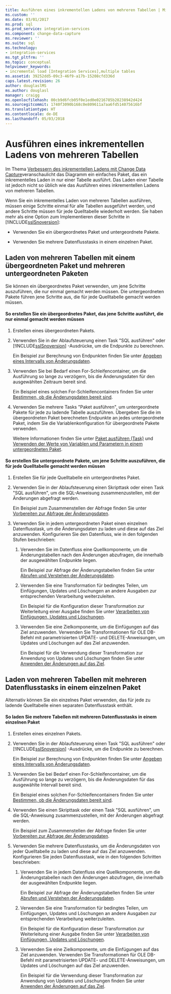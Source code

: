 ```yaml
---
title: Ausführen eines inkrementellen Ladens von mehreren Tabellen | Microsoft-Dokumentation
ms.custom: ''
ms.date: 03/01/2017
ms.prod: sql
ms.prod_service: integration-services
ms.component: change-data-capture
ms.reviewer: ''
ms.suite: sql
ms.technology:
- integration-services
ms.tgt_pltfrm: ''
ms.topic: conceptual
helpviewer_keywords:
- incremental load [Integration Services],multiple tables
ms.assetid: 39252dd5-09c3-46f9-a17b-15208cfd336d
caps.latest.revision: 26
author: douglaslMS
ms.author: douglasl
manager: craigg
ms.openlocfilehash: 00cb9d6fcb05f0e1ed0e0216785b28238942d424
ms.sourcegitcommit: 1740f3090b168c0e809611a7aa6fd514075616bf
ms.translationtype: HT
ms.contentlocale: de-DE
ms.lasthandoff: 05/03/2018
---
```

# <a name="perform-an-incremental-load-of-multiple-tables"></a>Ausführen eines inkrementellen Ladens von mehreren Tabellen
  Im Thema [Verbessern des inkrementellen Ladens mit Change Data Capture](../../integration-services/change-data-capture/change-data-capture-ssis.md)veranschaulicht das Diagramm ein einfaches Paket, das ein inkrementelles Laden in nur einer Tabelle ausführt. Das Laden einer Tabelle ist jedoch nicht so üblich wie das Ausführen eines inkrementellen Ladens von mehreren Tabellen.  
  
 Wenn Sie ein inkrementelles Laden von mehreren Tabellen ausführen, müssen einige Schritte einmal für alle Tabellen ausgeführt werden, und andere Schritte müssen für jede Quelltabelle wiederholt werden. Sie haben mehr als eine Option zum Implementieren dieser Schritte in [!INCLUDE[ssISnoversion](../../includes/ssisnoversion-md.md)]:  
  
-   Verwenden Sie ein übergeordnetes Paket und untergeordnete Pakete.  
  
-   Verwenden Sie mehrere Datenflusstasks in einem einzelnen Paket.  
  
## <a name="loading-multiple-tables-by-using-a-parent-package-and-multiple-child-packages"></a>Laden von mehreren Tabellen mit einem übergeordneten Paket und mehreren untergeordneten Paketen  
 Sie können ein übergeordnetes Paket verwenden, um jene Schritte auszuführen, die nur einmal gemacht werden müssen. Die untergeordneten Pakete führen jene Schritte aus, die für jede Quelltabelle gemacht werden müssen.  
  
#### <a name="to-create-a-parent-package-that-performs-those-steps-that-only-have-to-be-done-once"></a>So erstellen Sie ein übergeordnetes Paket, das jene Schritte ausführt, die nur einmal gemacht werden müssen  
  
1.  Erstellen eines übergeordneten Pakets.  
  
2.  Verwenden Sie in der Ablaufsteuerung einen Task "SQL ausführen" oder [!INCLUDE[ssISnoversion](../../includes/ssisnoversion-md.md)] -Ausdrücke, um die Endpunkte zu berechnen.  
  
     Ein Beispiel zur Berechnung von Endpunkten finden Sie unter [Angeben eines Intervalls von Änderungsdaten](../../integration-services/change-data-capture/specify-an-interval-of-change-data.md).  
  
3.  Verwenden Sie bei Bedarf einen For-Schleifencontainer, um die Ausführung so lange zu verzögern, bis die Änderungsdaten für den ausgewählten Zeitraum bereit sind.  
  
     Ein Beispiel eines solchen For-Schleifencontainers finden Sie unter [Bestimmen, ob die Änderungsdaten bereit sind](../../integration-services/change-data-capture/determine-whether-the-change-data-is-ready.md).  
  
4.  Verwenden Sie mehrere Tasks "Paket ausführen", um untergeordnete Pakete für jede zu ladende Tabelle auszuführen. Übergeben Sie die im übergeordneten Paket berechneten Endpunkte an jedes untergeordnete Paket, indem Sie die Variablenkonfiguration für übergeordnete Pakete verwenden.  
  
     Weitere Informationen finden Sie unter [Paket ausführen (Task)](../../integration-services/control-flow/execute-package-task.md) und [Verwenden der Werte von Variablen und Parametern in einem untergeordneten Paket](../../integration-services/packages/legacy-package-deployment-ssis.md#child).  
  
#### <a name="to-create-child-packages-to-perform-those-steps-that-have-to-be-done-for-each-source-table"></a>So erstellen Sie untergeordnete Pakete, um jene Schritte auszuführen, die für jede Quelltabelle gemacht werden müssen  
  
1.  Erstellen Sie für jede Quelltabelle ein untergeordnetes Paket.  
  
2.  Verwenden Sie in der Ablaufsteuerung einen Skripttask oder einen Task "SQL ausführen", um die SQL-Anweisung zusammenzustellen, mit der Änderungen abgefragt werden.  
  
     Ein Beispiel zum Zusammenstellen der Abfrage finden Sie unter [Vorbereiten zur Abfrage der Änderungsdaten](../../integration-services/change-data-capture/prepare-to-query-for-the-change-data.md).  
  
3.  Verwenden Sie in jedem untergeordneten Paket einen einzelnen Datenflusstask, um die Änderungsdaten zu laden und diese auf das Ziel anzuwenden. Konfigurieren Sie den Datenfluss, wie in den folgenden Stufen beschrieben:  
  
    1.  Verwenden Sie im Datenfluss eine Quellkomponente, um die Änderungstabellen nach den Änderungen abzufragen, die innerhalb der ausgewählten Endpunkte liegen.  
  
         Ein Beispiel zur Abfrage der Änderungstabellen finden Sie unter [Abrufen und Verstehen der Änderungsdaten](../../integration-services/change-data-capture/retrieve-and-understand-the-change-data.md).  
  
    2.  Verwenden Sie eine Transformation für bedingtes Teilen, um Einfügungen, Updates und Löschungen an andere Ausgaben zur entsprechenden Verarbeitung weiterzuleiten.  
  
         Ein Beispiel für die Konfiguration dieser Transformation zur Weiterleitung einer Ausgabe finden Sie unter [Verarbeiten von Einfügungen, Updates und Löschungen](../../integration-services/change-data-capture/process-inserts-updates-and-deletes.md).  
  
    3.  Verwenden Sie eine Zielkomponente, um die Einfügungen auf das Ziel anzuwenden. Verwenden Sie Transformationen für OLE DB-Befehl mit parametrisierten UPDATE- und DELETE-Anweisungen, um Updates und Löschungen auf das Ziel anzuwenden.  
  
         Ein Beispiel für die Verwendung dieser Transformation zur Anwendung von Updates und Löschungen finden Sie unter [Anwenden der Änderungen auf das Ziel](../../integration-services/change-data-capture/apply-the-changes-to-the-destination.md).  
  
## <a name="loading-multiple-tables-by-using-multiple-data-flow-tasks-in-a-single-package"></a>Laden von mehreren Tabellen mit mehreren Datenflusstasks in einem einzelnen Paket  
 Alternativ können Sie ein einzelnes Paket verwenden, das für jede zu ladende Quelltabelle einen separaten Datenflusstask enthält.  
  
#### <a name="to-load-multiple-tables-by-using-multiple-data-flow-tasks-in-a-single-package"></a>So laden Sie mehrere Tabellen mit mehreren Datenflusstasks in einem einzelnen Paket  
  
1.  Erstellen eines einzelnen Pakets.  
  
2.  Verwenden Sie in der Ablaufsteuerung einen Task "SQL ausführen" oder [!INCLUDE[ssISnoversion](../../includes/ssisnoversion-md.md)] -Ausdrücke, um die Endpunkte zu berechnen.  
  
     Ein Beispiel zur Berechnung von Endpunkten finden Sie unter [Angeben eines Intervalls von Änderungsdaten](../../integration-services/change-data-capture/specify-an-interval-of-change-data.md).  
  
3.  Verwenden Sie bei Bedarf einen For-Schleifencontainer, um die Ausführung so lange zu verzögern, bis die Änderungsdaten für das ausgewählte Intervall bereit sind.  
  
     Ein Beispiel eines solchen For-Schleifencontainers finden Sie unter [Bestimmen, ob die Änderungsdaten bereit sind](../../integration-services/change-data-capture/determine-whether-the-change-data-is-ready.md).  
  
4.  Verwenden Sie einen Skripttask oder einen Task "SQL ausführen", um die SQL-Anweisung zusammenzustellen, mit der Änderungen abgefragt werden.  
  
     Ein Beispiel zum Zusammenstellen der Abfrage finden Sie unter [Vorbereiten zur Abfrage der Änderungsdaten](../../integration-services/change-data-capture/prepare-to-query-for-the-change-data.md).  
  
5.  Verwenden Sie mehrere Datenflusstasks, um die Änderungsdaten von jeder Quelltabelle zu laden und diese auf das Ziel anzuwenden. Konfigurieren Sie jeden Datenflusstask, wie in den folgenden Schritten beschrieben:  
  
    1.  Verwenden Sie in jedem Datenfluss eine Quellkomponente, um die Änderungstabellen nach den Änderungen abzufragen, die innerhalb der ausgewählten Endpunkte liegen.  
  
         Ein Beispiel zur Abfrage der Änderungstabellen finden Sie unter [Abrufen und Verstehen der Änderungsdaten](../../integration-services/change-data-capture/retrieve-and-understand-the-change-data.md).  
  
    2.  Verwenden Sie eine Transformation für bedingtes Teilen, um Einfügungen, Updates und Löschungen an andere Ausgaben zur entsprechenden Verarbeitung weiterzuleiten.  
  
         Ein Beispiel für die Konfiguration dieser Transformation zur Weiterleitung einer Ausgabe finden Sie unter [Verarbeiten von Einfügungen, Updates und Löschungen](../../integration-services/change-data-capture/process-inserts-updates-and-deletes.md).  
  
    3.  Verwenden Sie eine Zielkomponente, um die Einfügungen auf das Ziel anzuwenden. Verwenden Sie Transformationen für OLE DB-Befehl mit parametrisierten UPDATE- und DELETE-Anweisungen, um Updates und Löschungen auf das Ziel anzuwenden.  
  
         Ein Beispiel für die Verwendung dieser Transformation zur Anwendung von Updates und Löschungen finden Sie unter [Anwenden der Änderungen auf das Ziel](../../integration-services/change-data-capture/apply-the-changes-to-the-destination.md).  
  
  
